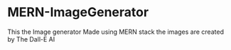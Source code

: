 # MERN-ImageGenerator
This the Image generator Made using MERN stack 
the images are created by The Dall-E AI 
